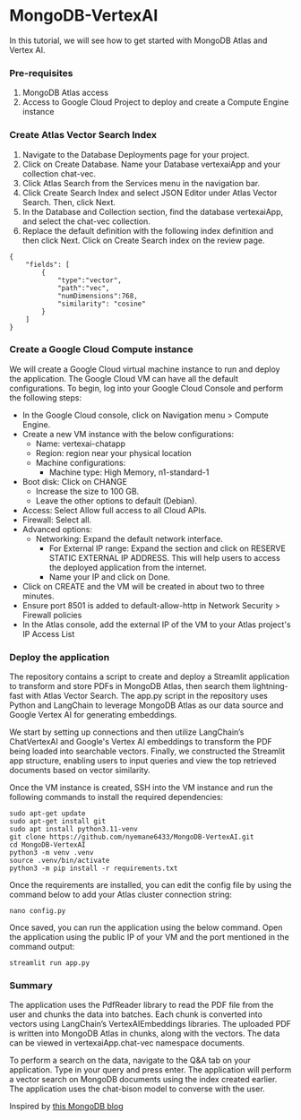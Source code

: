 # MongoDB-VertexAI
In this tutorial, we will see how to get started with MongoDB Atlas and Vertex AI.

### Pre-requisites
1. MongoDB Atlas access
2. Access to Google Cloud Project to deploy and create a Compute Engine instance

### Create Atlas Vector Search Index
1. Navigate to the Database Deployments page for your project.
2. Click on Create Database. Name your Database vertexaiApp and your collection chat-vec.
3. Click Atlas Search from the Services menu in the navigation bar.
4. Click Create Search Index and select JSON Editor under Atlas Vector Search. Then, click Next.
5. In the Database and Collection section, find the database vertexaiApp, and select the chat-vec collection.
6. Replace the default definition with the following index definition and then click Next. Click on Create Search index on the review page.
```
{
    "fields": [
        {
            "type":"vector",
            "path":"vec",
            "numDimensions":768,
            "similarity": "cosine"
        }
    ]
}
```

### Create a Google Cloud Compute instance
We will create a Google Cloud virtual machine instance to run and deploy the application. The Google Cloud VM can have all the default configurations. To begin, log into your Google Cloud Console and perform the following steps:
 
* In the Google Cloud console, click on Navigation menu > Compute Engine.
* Create a new VM instance with the below configurations:
   * Name: vertexai-chatapp
   * Region: region near your physical location
   * Machine configurations:
       * Machine type: High Memory, n1-standard-1
* Boot disk: Click on CHANGE
    * Increase the size to 100 GB.
    * Leave the other options to default (Debian).
* Access: Select Allow full access to all Cloud APIs.
* Firewall: Select all.
* Advanced options:
    * Networking: Expand the default network interface.
        * For External IP range: Expand the section and click on RESERVE STATIC EXTERNAL IP ADDRESS. This will help users to access the deployed application from the internet.
        * Name your IP and click on Done.
* Click on CREATE and the VM will be created in about two to three minutes.
* Ensure port 8501 is added to default-allow-http in Network Security > Firewall policies
* In the Atlas console, add the external IP of the VM to your Atlas project's IP Access List

### Deploy the application
The repository contains a script to create and deploy a Streamlit application to transform and store PDFs in MongoDB Atlas, then search them lightning-fast with Atlas Vector Search. The app.py script in the repository uses Python and LangChain to leverage MongoDB Atlas as our data source and Google Vertex AI for generating embeddings.

We start by setting up connections and then utilize LangChain’s ChatVertexAI and Google's Vertex AI embeddings to transform the PDF being loaded into searchable vectors. Finally, we constructed the Streamlit app structure, enabling users to input queries and view the top retrieved documents based on vector similarity.

Once the VM instance is created, SSH into the VM instance and run the following commands to install the required dependencies: 
```
sudo apt-get update
sudo apt-get install git
sudo apt install python3.11-venv
git clone https://github.com/nyemane6433/MongoDB-VertexAI.git
cd MongoDB-VertexAI
python3 -m venv .venv
source .venv/bin/activate
python3 -m pip install -r requirements.txt
```

Once the requirements are installed, you can edit the config file by using the command below to add your Atlas cluster connection string: 
```
nano config.py
```

Once saved, you can run the application using the below command. Open the application using the public IP of your VM and the port mentioned in the command output:
```
streamlit run app.py
```

### Summary
The application uses the PdfReader library to read the PDF file from the user and chunks the data into batches. Each chunk is converted into vectors using LangChain’s VertexAIEmbeddings libraries. The uploaded PDF is written into MongoDB Atlas in chunks, along with the vectors. The data can be viewed in vertexaiApp.chat-vec namespace documents.

To perform a search on the data, navigate to the Q&A tab on your application. Type in your query and press enter. The application will perform a vector search on MongoDB documents using the index created earlier. The application uses the chat-bison model to converse with the user.

Inspired by [this MongoDB blog](https://www.mongodb.com/developer/products/atlas/build-smart-applications-atlas-vector-search-google-vertex-ai/)
